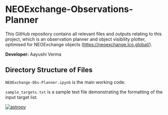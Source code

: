# NEOExchange-Observations-Planner
This GitHub repository contains all relevant files and outputs relating to this project, which is an observation planner and object visibility plotter, optimised for NEOExchange objects (https://neoexchange.lco.global/).

**Developer:** Aayushi Verma 

## Directory Structure of Files

`NEOExchange-Obs-Planner.ipynb` is the main working code.

`sample_targets.txt` is a sample text file demonstrating the formatting of the input target list. 

[![astropy](http://img.shields.io/badge/powered%20by-AstroPy-orange.svg?style=flat)](http://www.astropy.org/)

